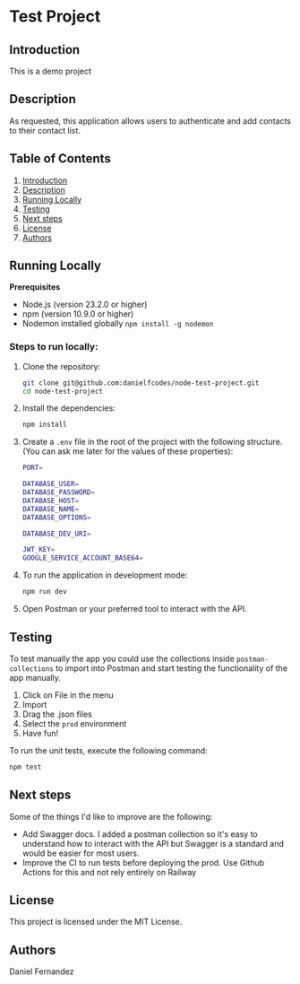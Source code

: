 # Test Project

## Introduction

This is a demo project

## Description

As requested, this application allows users to authenticate and add contacts to their contact list.

## Table of Contents

1. [Introduction](#introduction)
2. [Description](#description)
3. [Running Locally](#running-locally)
4. [Testing](#testing)
5. [Next steps](#next-steps)
6. [License](#license)
7. [Authors](#authors)

## Running Locally

**Prerequisites**

- Node.js (version 23.2.0 or higher)
- npm (version 10.9.0 or higher)
- Nodemon installed globally `npm install -g nodemon`

### Steps to run locally:

1. Clone the repository:
    ```bash
    git clone git@github.com:danielfcodes/node-test-project.git
    cd node-test-project
    ```

2. Install the dependencies:
    ```bash
    npm install
    ```

3. Create a `.env` file in the root of the project with the following structure. (You can ask me later for the values of these properties):
    ```bash
    PORT=

    DATABASE_USER=
    DATABASE_PASSWORD=
    DATABASE_HOST=
    DATABASE_NAME=
    DATABASE_OPTIONS=

    DATABASE_DEV_URI=

    JWT_KEY=
    GOOGLE_SERVICE_ACCOUNT_BASE64=
    ```

4. To run the application in development mode:
    ```bash
    npm run dev
    ```

5. Open Postman or your preferred tool to interact with the API.

## Testing

To test manually the app you could use the collections inside `postman-collections` to import into Postman and start testing the functionality of the app manually.

1. Click on File in the menu
2. Import
3. Drag the .json files
4. Select the `prod` environment
5. Have fun!

To run the unit tests, execute the following command:
```bash
npm test
```

## Next steps

Some of the things I'd like to improve are the following:

- Add Swagger docs. I added a postman collection so it's easy to understand how to interact with the API but Swagger is a standard and would be easier for most users.
- Improve the CI to run tests before deploying the prod. Use Github Actions for this and not rely entirely on Railway

## License

This project is licensed under the MIT License.

## Authors

Daniel Fernandez
